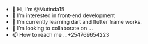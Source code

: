 - 👋 Hi, I’m @Mutinda15
- 👀 I’m interested in front-end development
- 🌱 I’m currently learning dart and flutter frame works.
- 💞️ I’m looking to collaborate on ...
- 📫 How to reach me ...+254769654223

<!---
Mutinda15/Mutinda15 is a ✨ special ✨ repository because its `README.md` (this file) appears on your GitHub profile.
You can click the Preview link to take a look at your changes.
--->
